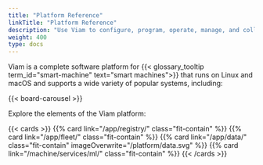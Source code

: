 ```yaml
---
title: "Platform Reference"
linkTitle: "Platform Reference"
description: "Use Viam to configure, program, operate, manage, and collect data from your smart machines."
weight: 400
type: docs
---
```


Viam is a complete software platform for {{< glossary_tooltip term_id="smart-machine" text="smart machines">}} that runs on Linux and macOS and supports a wide variety of popular systems, including:

{{< board-carousel >}}
<br>

Explore the elements of the Viam platform:

{{< cards >}}
{{% card link="/app/registry/" class="fit-contain" %}}
{{% card link="/app/fleet/" class="fit-contain" %}}
{{% card link="/app/data/" class="fit-contain" imageOverwrite="/platform/data.svg" %}}
{{% card link="/machine/services/ml/" class="fit-contain" %}}
{{< /cards >}}

